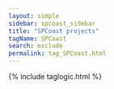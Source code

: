 ```yaml
---
layout: simple
sidebar: spcoast_sidebar
title: "SPCoast projects"
tagName: SPCoast
search: exclude
permalink: tag_SPCoast.html
---
```

{% include taglogic.html %}
<script>
	$("#mysidebar").navgoco('toggle', true);
</script>


